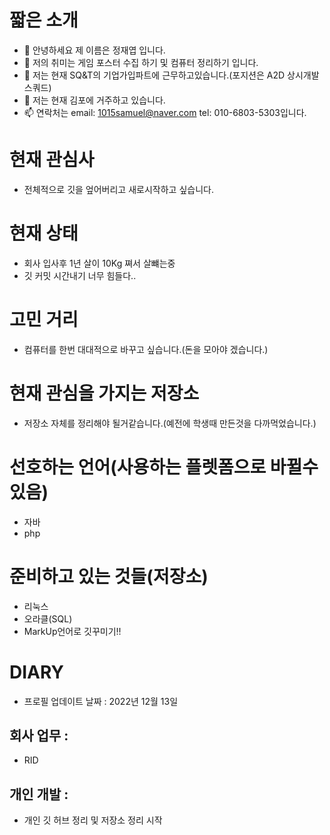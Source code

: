 # 짧은 소개
- 👋 안녕하세요 제 이름은 정재엽 입니다.
- 👀 저의 취미는 게임 포스터 수집 하기 및 컴퓨터 정리하기 입니다.
- 🌱 저는 현재 SQ&T의 기업가입파트에 근무하고있습니다.(포지션은 A2D 상시개발 스쿼드)
- 💞️ 저는 현재 김포에 거주하고 있습니다.
- 📫 연락처는 email: 1015samuel@naver.com tel: 010-6803-5303입니다.

# 현재 관심사
* 전체적으로 깃을 엎어버리고 새로시작하고 싶습니다.

# 현재 상태
* 회사 입사후 1년 살이 10Kg 쪄서 살뺴는중
* 깃 커밋 시간내기 너무 힘들다..

# 고민 거리
* 컴퓨터를 한번 대대적으로 바꾸고 싶습니다.(돈을 모아야 겠습니다.)
  
# 현재 관심을 가지는 저장소
* 저장소 자체를 정리해야 될거같습니다.(예전에 학생때 만든것을 다까먹었습니다.)
  
# 선호하는 언어(사용하는 플렛폼으로 바뀔수 있음)
* 자바
* php

# 준비하고 있는 것들(저장소)
* 리눅스
* 오라클(SQL)
* MarkUp언어로 깃꾸미기!!

# DIARY
- 프로필 업데이트 날짜 : 2022년 12월 13일

## 회사 업무 :
* RID 

## 개인 개발 :
* 개인 깃 허브 정리 및 저장소 정리 시작
